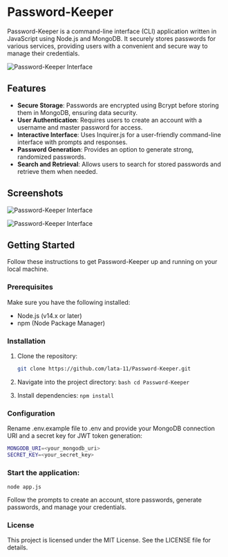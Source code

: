 # Password-Keeper

Password-Keeper is a command-line interface (CLI) application written in JavaScript using Node.js and MongoDB. It securely stores passwords for various services, providing users with a convenient and secure way to manage their credentials.

![Password-Keeper Interface](https://github.com/lata-11/Password-Keeper/assets/103296906/d1f66d19-66cc-4c56-b76e-f5f72f9feead)

## Features

- **Secure Storage**: Passwords are encrypted using Bcrypt before storing them in MongoDB, ensuring data security.
- **User Authentication**: Requires users to create an account with a username and master password for access.
- **Interactive Interface**: Uses Inquirer.js for a user-friendly command-line interface with prompts and responses.
- **Password Generation**: Provides an option to generate strong, randomized passwords.
- **Search and Retrieval**: Allows users to search for stored passwords and retrieve them when needed.

## Screenshots

![Password-Keeper Interface](https://github.com/lata-11/Password-Keeper/assets/103296906/d1f66d19-66cc-4c56-b76e-f5f72f9feead)

![Password-Keeper Interface](https://github.com/lata-11/Password-Keeper/assets/103296906/828256df-3154-45c7-b4bd-569c7ce7bfd3)

## Getting Started

Follow these instructions to get Password-Keeper up and running on your local machine.

### Prerequisites

Make sure you have the following installed:

- Node.js (v14.x or later)
- npm (Node Package Manager)

### Installation

1. Clone the repository:

   ```bash
   git clone https://github.com/lata-11/Password-Keeper.git
   ```
2. Navigate into the project directory:
 ```bash cd Password-Keeper ```
3. Install dependencies:
    ```npm install ```

### Configuration
Rename .env.example file to .env and provide your MongoDB connection URI and a secret key for JWT token generation:

```bash
MONGODB_URI=<your_mongodb_uri>
SECRET_KEY=<your_secret_key>
```

### Start the application:

```node app.js```

Follow the prompts to create an account, store passwords, generate passwords, and manage your credentials.

### License

This project is licensed under the MIT License. See the LICENSE file for details.


